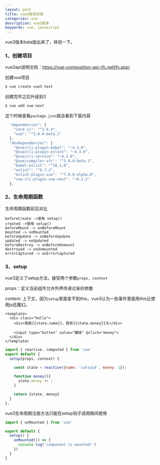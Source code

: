 ```yaml
---
layout: post
title: vue3版本初尝
categories: vue
description: vue3版本
keywords: vue, javascript
---
```


vue3版本bata版出来了，体验一下。

### 1、创建项目

vue3api说明文档：https://vue-composition-api-rfc.netlify.app/

创建vue项目

```js
$ vue create vue3-test
```

创建完毕之后升级到3

```js
$ vue add vue-next
```

这个时候查看`package.json`就会看到下面内容

```js
  "dependencies": {
    "core-js": "^3.6.4",
    "vue": "^3.0.0-beta.1"
  },
  "devDependencies": {
    "@vue/cli-plugin-babel": "~4.3.0",
    "@vue/cli-plugin-eslint": "~4.3.0",
    "@vue/cli-service": "~4.3.0",
    "@vue/compiler-sfc": "^3.0.0-beta.1",
    "babel-eslint": "^10.1.0",
    "eslint": "^6.7.2",
    "eslint-plugin-vue": "^7.0.0-alpha.0",
    "vue-cli-plugin-vue-next": "~0.1.2"
  },
```

### 2、生命周期函数

生命周期函数前后对比

```
beforeCreate ->使用 setup()
created ->使用 setup()
beforeMount -> onBeforeMount
mounted -> onMounted
beforeUpdate -> onBeforeUpdate
updated -> onUpdated
beforeDestroy -> onBeforeUnmount
destroyed -> onUnmounted
errorCaptured -> onErrorCaptured
```

### 3、setup

vue3定义了setup方法，接受两个参数`props, context`

props：定义当前组件允许外界传递过来的参数

context: 上下文，因为`setup`里面拿不到this，vue3认为一些事件里面用this比使用js还魔幻。

```
<template>
  <div class="hello">
    <div>我是{{state.name}}，我有{{state.money}}元</div>

    <input type="button" value="赚钱" @click="money">
  </div>
</template>
```

```js
import { reactive, computed } from 'vue'
export default {
  setup(props, context) {

    const state = reactive({name: 'catsaid', money: 1});
    
    function money(){
      state.money ++ ;
    }

    return {state, money}
  }
};
```

vue3生命周期注册方法只能在setup钩子调用期间使用

```js
import { onMounted } from 'vue'

export default {
  setup() {
    onMounted(() => {
      console.log('component is mounted!')
    })
  }
}
```


